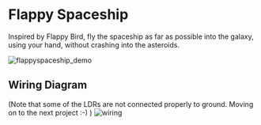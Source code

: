 # Flappy Spaceship
Inspired by Flappy Bird, fly the spaceship as far as possible into the galaxy, using your hand, without crashing into the asteroids.

![flappyspaceship_demo](https://user-images.githubusercontent.com/53935544/114447289-84e57600-9bd2-11eb-8f4d-a7a23145917b.gif)

## Wiring Diagram
(Note that some of the LDRs are not connected properly to ground. Moving on to the next project :-) )
![wiring](https://user-images.githubusercontent.com/53935544/114450574-76995900-9bd6-11eb-8a74-707acd44c041.png)

